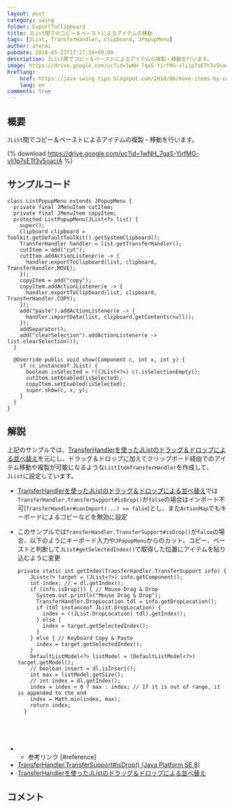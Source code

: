 ```yaml
---
layout: post
category: swing
folder: ExportToClipboard
title: JList間でのコピー＆ペーストによるアイテムの移動
tags: [JList, TransferHandler, Clipboard, JPopupMenu]
author: aterai
pubdate: 2018-05-21T17:27:59+09:00
description: JList間でコピー＆ペーストによるアイテムの複製・移動を行います。
image: https://drive.google.com/uc?id=1wNH_7qaS-YirfMG-vli1p7sETt3v5oaciA
hreflang:
    href: https://java-swing-tips.blogspot.com/2018/06/move-items-by-copying-and-pasting.html
    lang: en
comments: true
---
```

## 概要
`JList`間でコピー＆ペーストによるアイテムの複製・移動を行います。

{% download https://drive.google.com/uc?id=1wNH_7qaS-YirfMG-vli1p7sETt3v5oaciA %}

## サンプルコード
<pre class="prettyprint"><code>class ListPopupMenu extends JPopupMenu {
  private final JMenuItem cutItem;
  private final JMenuItem copyItem;
  protected ListPopupMenu(JList&lt;?&gt; list) {
    super();
    Clipboard clipboard = Toolkit.getDefaultToolkit().getSystemClipboard();
    TransferHandler handler = list.getTransferHandler();
    cutItem = add("cut");
    cutItem.addActionListener(e -&gt; {
      handler.exportToClipboard(list, clipboard, TransferHandler.MOVE);
    });
    copyItem = add("copy");
    copyItem.addActionListener(e -&gt; {
      handler.exportToClipboard(list, clipboard, TransferHandler.COPY);
    });
    add("paste").addActionListener(e -&gt; {
      handler.importData(list, clipboard.getContents(null));
    });
    addSeparator();
    add("clearSelection").addActionListener(e -&gt; list.clearSelection());
  }

  @Override public void show(Component c, int x, int y) {
    if (c instanceof JList) {
      boolean isSelected = !((JList&lt;?&gt;) c).isSelectionEmpty();
      cutItem.setEnabled(isSelected);
      copyItem.setEnabled(isSelected);
      super.show(c, x, y);
    }
  }
}
</code></pre>

## 解説
上記のサンプルでは、[TransferHandlerを使ったJListのドラッグ＆ドロップによる並べ替え](https://ateraimemo.com/Swing/DnDReorderList.html)を元にし、ドラッグ＆ドロップに加えてクリップボード経由でのアイテム移動や複製が可能になるような`ListItemTransferHandler`を作成して、`JList`に設定しています。

- [TransferHandlerを使ったJListのドラッグ＆ドロップによる並べ替え](https://ateraimemo.com/Swing/DnDReorderList.html)では`TransferHandler.TransferSupport#isDrop()`が`false`の場合はインポート不可(`TransferHandler#canImport(...) == false`)とし、また`ActionMap`でもキーボードによるコピーなどを無効に設定
- このサンプルでは`TransferHandler.TransferSupport#isDrop()`が`false`の場合、以下のようにキーボード入力や`JPopupMenu`からのカット、コピー、ペーストと判断して`JList#getSelectedIndex()`で取得した位置にアイテムを貼り込むように変更
    
    <pre class="prettyprint"><code>private static int getIndex(TransferHandler.TransferSupport info) {
      JList&lt;?&gt; target = (JList&lt;?&gt;) info.getComponent();
      int index; // = dl.getIndex();
      if (info.isDrop()) { // Mouse Drag &amp; Drop
        System.out.println("Mouse Drag &amp; Drop");
        TransferHandler.DropLocation tdl = info.getDropLocation();
        if (tdl instanceof JList.DropLocation) {
          index = ((JList.DropLocation) tdl).getIndex();
        } else {
          index = target.getSelectedIndex();
        }
      } else { // Keyboard Copy &amp; Paste
        index = target.getSelectedIndex();
      }
      DefaultListModel&lt;?&gt; listModel = (DefaultListModel&lt;?&gt;) target.getModel();
      // boolean insert = dl.isInsert();
      int max = listModel.getSize();
      // int index = dl.getIndex();
      index = index &lt; 0 ? max : index; // If it is out of range, it is appended to the end
      index = Math.min(index, max);
      return index;
    }
</code></pre>
- * 参考リンク [#reference]
- [TransferHandler.TransferSupport#isDrop() (Java Platform SE 8)](https://docs.oracle.com/javase/jp/8/docs/api/javax/swing/TransferHandler.TransferSupport.html#isDrop--)
- [TransferHandlerを使ったJListのドラッグ＆ドロップによる並べ替え](https://ateraimemo.com/Swing/DnDReorderList.html)

<!-- dummy comment line for breaking list -->

## コメント
